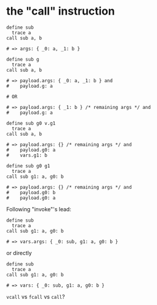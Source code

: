 
# the "call" instruction

```
define sub
  trace a
call sub a, b

# => args: { _0: a, _1: b }
```

```
define sub g
  trace a
call sub a, b

# => payload.args: { _0: a, _1: b } and
#    payload.g: a

# OR

# => payload.args: { _1: b } /* remaining args */ and
#    payload.g: a
```

```
define sub g0 v.g1
  trace a
call sub a, b

# => payload.args: {} /* remaining args */ and
#    payload.g0: a
#    vars.g1: b
```

```
define sub g0 g1
  trace a
call sub g1: a, g0: b

# => payload.args: {} /* remaining args */ and
#    payload.g0: b
#    payload.g0: a
```

Following "invoke"'s lead:

```
define sub
  trace a
call sub g1: a, g0: b

# => vars.args: { _0: sub, g1: a, g0: b }
```

or directly

```
define sub
  trace a
call sub g1: a, g0: b

# => vars: { _0: sub, g1: a, g0: b }
```

`vcall` vs `fcall` vs `call`?

